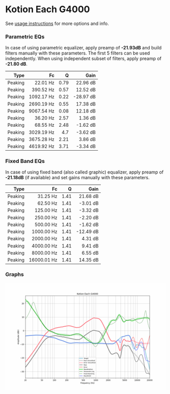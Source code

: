 # Kotion Each G4000
See [usage instructions](https://github.com/jaakkopasanen/AutoEq#usage) for more options and info.

### Parametric EQs
In case of using parametric equalizer, apply preamp of **-21.93dB** and build filters manually
with these parameters. The first 5 filters can be used independently.
When using independent subset of filters, apply preamp of **-21.80 dB**.

| Type    | Fc         |    Q | Gain      |
|--------:|-----------:|-----:|----------:|
| Peaking | 22.01 Hz   | 0.79 | 22.96 dB  |
| Peaking | 390.52 Hz  | 0.57 | 12.52 dB  |
| Peaking | 1092.17 Hz | 0.22 | -28.97 dB |
| Peaking | 2690.19 Hz | 0.55 | 17.38 dB  |
| Peaking | 9067.54 Hz | 0.08 | 12.18 dB  |
| Peaking | 36.20 Hz   | 2.57 | 1.36 dB   |
| Peaking | 68.55 Hz   | 2.48 | -1.62 dB  |
| Peaking | 3029.19 Hz | 4.7  | -3.62 dB  |
| Peaking | 3675.28 Hz | 2.21 | 3.86 dB   |
| Peaking | 4619.92 Hz | 3.71 | -3.34 dB  |

### Fixed Band EQs
In case of using fixed band (also called graphic) equalizer, apply preamp of **-21.18dB**
(if available) and set gains manually with these parameters.

| Type    | Fc          |    Q | Gain      |
|--------:|------------:|-----:|----------:|
| Peaking | 31.25 Hz    | 1.41 | 21.68 dB  |
| Peaking | 62.50 Hz    | 1.41 | -3.01 dB  |
| Peaking | 125.00 Hz   | 1.41 | -3.32 dB  |
| Peaking | 250.00 Hz   | 1.41 | -2.20 dB  |
| Peaking | 500.00 Hz   | 1.41 | -1.62 dB  |
| Peaking | 1000.00 Hz  | 1.41 | -12.49 dB |
| Peaking | 2000.00 Hz  | 1.41 | 4.31 dB   |
| Peaking | 4000.00 Hz  | 1.41 | 9.41 dB   |
| Peaking | 8000.00 Hz  | 1.41 | 6.55 dB   |
| Peaking | 16000.01 Hz | 1.41 | 14.35 dB  |

### Graphs
![](./Kotion%20Each%20G4000.png)